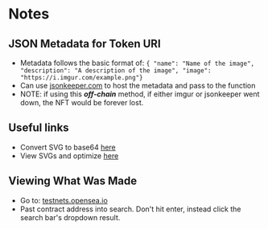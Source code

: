 # Notes

## JSON Metadata for Token URI

- Metadata follows the basic format of:
  `{ "name": "Name of the image", "description": "A description of the image", "image": "https://i.imgur.com/example.png"}`
- Can use [jsonkeeper.com](https://jsonkeeper.com) to host the metadata and pass to the function
- NOTE: if using this **_off-chain_** method, if either imgur or jsonkeeper went down, the NFT would be forever lost.

## Useful links

- Convert SVG to base64 [here](https://www.utilities-online.info/base64)
- View SVGs and optimize [here](https://www.svgviewer.dev/)

## Viewing What Was Made

- Go to: [testnets.opensea.io](https://testnets.opensea.io)
- Past contract address into search. Don't hit enter, instead click the search bar's dropdown result.
